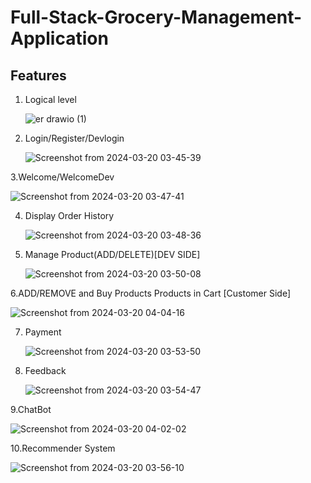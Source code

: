 # Full-Stack-Grocery-Management-Application

## Features
1. Logical level 
   
   ![er drawio (1)](https://github.com/Subhranil2152/Full-Stack-Grocery-Management-Application/assets/97818707/d2383bb3-929f-4f2d-b6c1-72474b9cd11a)

2. Login/Register/Devlogin
   
   ![Screenshot from 2024-03-20 03-45-39](https://github.com/Subhranil2152/Full-Stack-Grocery-Management-Application/assets/97818707/f6bff794-dbb0-4afd-af58-708540365ed9)

3.Welcome/WelcomeDev

![Screenshot from 2024-03-20 03-47-41](https://github.com/Subhranil2152/Full-Stack-Grocery-Management-Application/assets/97818707/5b74eacc-8fff-4df8-a9a5-b1176bfa4e64)

4. Display Order History
   
   ![Screenshot from 2024-03-20 03-48-36](https://github.com/Subhranil2152/Full-Stack-Grocery-Management-Application/assets/97818707/6f16a1a5-a78f-4228-b247-2a53253d94f7)

5. Manage Product(ADD/DELETE)[DEV SIDE]
   
   ![Screenshot from 2024-03-20 03-50-08](https://github.com/Subhranil2152/Full-Stack-Grocery-Management-Application/assets/97818707/7818e3ba-5a92-415b-ae2a-8ea66dae4ffd)

6.ADD/REMOVE and Buy Products Products in Cart [Customer Side]

![Screenshot from 2024-03-20 04-04-16](https://github.com/Subhranil2152/Full-Stack-Grocery-Management-Application/assets/97818707/bc11a0a3-98e4-430f-8e13-6b7e25653173)


   
7. Payment
   
   ![Screenshot from 2024-03-20 03-53-50](https://github.com/Subhranil2152/Full-Stack-Grocery-Management-Application/assets/97818707/f6a0a780-3a8d-4ff3-853c-0a9effec4315)

8. Feedback
    
    ![Screenshot from 2024-03-20 03-54-47](https://github.com/Subhranil2152/Full-Stack-Grocery-Management-Application/assets/97818707/e3ba1fac-dfc7-4481-89bf-e3cb12d58a7f)

9.ChatBot

![Screenshot from 2024-03-20 04-02-02](https://github.com/Subhranil2152/Full-Stack-Grocery-Management-Application/assets/97818707/58198db2-6c7b-49c6-898e-07ceafa8090c)


10.Recommender System

![Screenshot from 2024-03-20 03-56-10](https://github.com/Subhranil2152/Full-Stack-Grocery-Management-Application/assets/97818707/82da312c-722c-4df5-b122-b4183629b59e)


    
